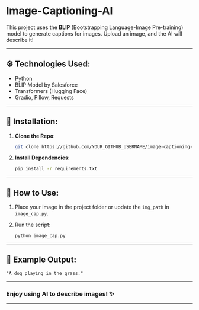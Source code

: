 # Image-Captioning-AI

This project uses the **BLIP** (Bootstrapping Language-Image Pre-training) model to generate captions for images. Upload an image, and the AI will describe it!   

---

## ⚙️ **Technologies Used:**

* Python
* BLIP Model by Salesforce   
* Transformers (Hugging Face)
* Gradio, Pillow, Requests

---

## 🔧 **Installation:**

1. **Clone the Repo**:

   ```bash
   git clone https://github.com/YOUR_GITHUB_USERNAME/image-captioning-ai.git
   ```
2. **Install Dependencies**:

   ```bash
   pip install -r requirements.txt
   ```

---

## 📸 **How to Use:**

1. Place your image in the project folder or update the `img_path` in `image_cap.py`.
2. Run the script:

   ```bash
   python image_cap.py
   ```

---

## 📜 **Example Output**:

```
"A dog playing in the grass."
```

---

### Enjoy using AI to describe images! ✨

---

